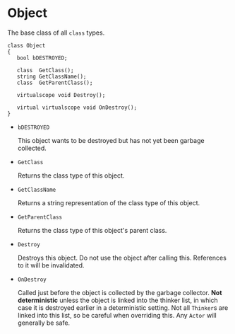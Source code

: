 # Object

The base class of all `class` types.

```
class Object
{
   bool bDESTROYED;

   class  GetClass();
   string GetClassName();
   class  GetParentClass();

   virtualscope void Destroy();

   virtual virtualscope void OnDestroy();
}
```

- `bDESTROYED`

   This object wants to be destroyed but has not yet been garbage collected.

- `GetClass`

   Returns the class type of this object.

- `GetClassName`

   Returns a string representation of the class type of this object.

- `GetParentClass`

   Returns the class type of this object's parent class.

- `Destroy`

   Destroys this object. Do not use the object after calling this. References to it will be invalidated.

- `OnDestroy`

   Called just before the object is collected by the garbage collector. **Not deterministic** unless the object is linked into the thinker list, in which case it is destroyed earlier in a deterministic setting. Not all `Thinker`s are linked into this list, so be careful when overriding this. Any `Actor` will generally be safe.

<!-- EOF -->

